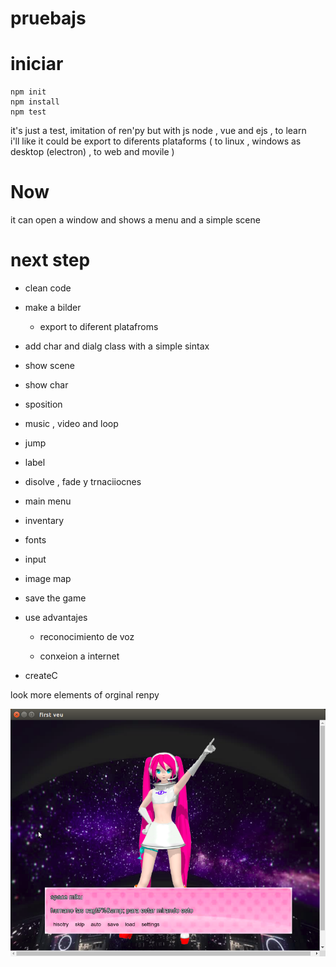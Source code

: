 # pruebajs

# iniciar  
    npm init 
    npm install 
    npm test 


it's just a test, imitation of ren'py but with js node , vue and  ejs , to learn  
i'll like it could be export to diferents plataforms 
( to linux , windows  as desktop (electron) , to web and movile ) 

# Now

 it can open a window and shows a menu and a simple scene


# next step 

* clean code 

* make a bilder 

    - export to diferent platafroms 

* add char and dialg class with a simple sintax 

* show scene

* show char 

* sposition 

* music , video  and loop 

* jump 

* label 

* disolve , fade  y trnaciiocnes 

* main menu 

* inventary 

* fonts

* input 

* image map 

* save the game  

* use advantajes 

    - reconocimiento de voz 

    - conxeion a internet

* createC


look more elements of orginal renpy 



![](./Captura1.png)
